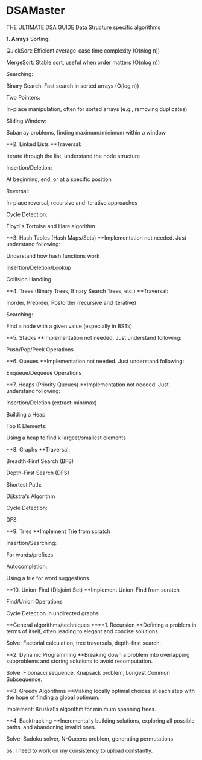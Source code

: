 # DSAMaster
THE ULTIMATE DSA GUIDE
Data Structure specific algorithms

**1. Arrays**
Sorting:

QuickSort: Efficient average-case time complexity (O(nlog n))

MergeSort: Stable sort, useful when order matters (O(nlog n))

Searching:

Binary Search: Fast search in sorted arrays (O(log n))

Two Pointers:

In-place manipulation, often for sorted arrays (e.g., removing duplicates)

Sliding Window:

Subarray problems, finding maximum/minimum within a window

**2. Linked Lists
**Traversal:

Iterate through the list, understand the node structure

Insertion/Deletion:

At beginning, end, or at a specific position

Reversal:

In-place reversal, recursive and iterative approaches

Cycle Detection:

Floyd's Tortoise and Hare algorithm

**3. Hash Tables (Hash Maps/Sets)
**Implementation not needed. Just understand following:

Understand how hash functions work

Insertion/Deletion/Lookup

Collision Handling

**4. Trees (Binary Trees, Binary Search Trees, etc.)
**Traversal:

Inorder, Preorder, Postorder (recursive and iterative)

Searching:

Find a node with a given value (especially in BSTs)

**5. Stacks
**Implementation not needed. Just understand following:

Push/Pop/Peek Operations

**6. Queues
**Implementation not needed. Just understand following:

Enqueue/Dequeue Operations

**7. Heaps (Priority Queues)
**Implementation not needed. Just understand following:

Insertion/Deletion (extract-min/max)

Building a Heap

Top K Elements:

Using a heap to find k largest/smallest elements

**8. Graphs
**Traversal:

Breadth-First Search (BFS)

Depth-First Search (DFS)

Shortest Path:

Dijkstra's Algorithm

Cycle Detection:

DFS

**9. Tries
**Implement Trie from scratch

Insertion/Searching:

For words/prefixes

Autocompletion:

Using a trie for word suggestions

**10. Union-Find (Disjoint Set)
**Implement Union-Find from scratch

Find/Union Operations

Cycle Detection in undirected graphs

**General algorithms/techniques
****1. Recursion
**Defining a problem in terms of itself, often leading to elegant and concise solutions.

Solve: Factorial calculation, tree traversals, depth-first search.

**2. Dynamic Programming
**Breaking down a problem into overlapping subproblems and storing solutions to avoid recomputation.

Solve: Fibonacci sequence, Knapsack problem, Longest Common Subsequence.

**3. Greedy Algorithms
**Making locally optimal choices at each step with the hope of finding a global optimum.

Implement: Kruskal's algorithm for minimum spanning trees.

**4. Backtracking
**Incrementally building solutions, exploring all possible paths, and abandoning invalid ones.

Solve: Sudoku solver, N-Queens problem, generating permutations.

ps: I need to work on my consistency to upload constantly.

